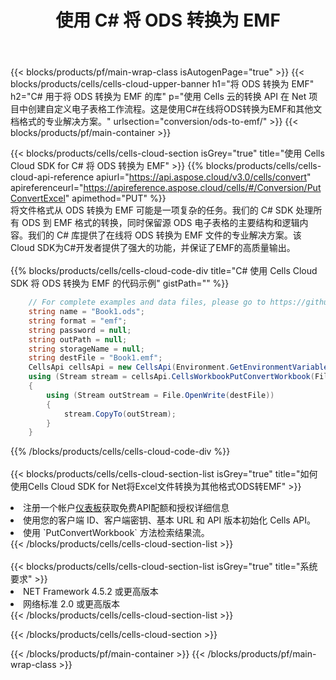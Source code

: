﻿---
title: 使用 C# 将 ODS 转换为 EMF
description: 利用C#的Aspose.Cells Cloud SDK将ODS格式文件转换为EMF格式文件。
---
{{< blocks/products/pf/main-wrap-class isAutogenPage="true" >}}
{{< blocks/products/cells/cells-cloud-upper-banner h1="将 ODS 转换为 EMF" h2="C# 用于将 ODS 转换为 EMF 的库" p="使用 Cells 云的转换 API 在 Net 项目中创建自定义电子表格工作流程。这是使用C#在线将ODS转换为EMF和其他文档格式的专业解决方案。" urlsection="conversion/ods-to-emf/" >}}
{{< blocks/products/pf/main-container >}}

{{< blocks/products/cells/cells-cloud-section isGrey="true" title="使用 Cells Cloud SDK for C# 将 ODS 转换为 EMF" >}}
{{% blocks/products/cells/cells-cloud-api-reference apiurl="https://api.aspose.cloud/v3.0/cells/convert" apireferenceurl="https://apireference.aspose.cloud/cells/#/Conversion/PutConvertExcel" apimethod="PUT" %}}
<br/>
将文件格式从 ODS 转换为 EMF 可能是一项复杂的任务。我们的 C# SDK 处理所有 ODS 到 EMF 格式的转换，同时保留源 ODS 电子表格的主要结构和逻辑内容。我们的 C# 库提供了在线将 ODS 转换为 EMF 文件的专业解决方案。该Cloud SDK为C#开发者提供了强大的功能，并保证了EMF的高质量输出。
<br/>
<br/>
{{% blocks/products/cells/cells-cloud-code-div title="C# 使用 Cells Cloud SDK 将 ODS 转换为 EMF 的代码示例" gistPath="" %}}
 
```cs
    // For complete examples and data files, please go to https://github.com/aspose-cells-cloud/aspose-cells-cloud-dotnet/
    string name = "Book1.ods";
    string format = "emf";
    string password = null;
    string outPath = null;
    string storageName = null;
    string destFile = "Book1.emf";
    CellsApi cellsApi = new CellsApi(Environment.GetEnvironmentVariable("ProductClientId"), Environment.GetEnvironmentVariable("ProductClientSecret"));
    using (Stream stream = cellsApi.CellsWorkbookPutConvertWorkbook(File.OpenRead(name), format, password, outPath, storageName))
    {
        using (Stream outStream = File.OpenWrite(destFile))
        {
            stream.CopyTo(outStream);
        }
    }
```
 
{{% /blocks/products/cells/cells-cloud-code-div %}}
<br/>
<br/>
{{< blocks/products/cells/cells-cloud-section-list isGrey="true" title="如何使用Cells Cloud SDK for Net将Excel文件转换为其他格式ODS转EMF" >}}
<li>注册一个帐户<a href="https://dashboard.aspose.cloud/">仪表板</a>获取免费API配额和授权详细信息</li>
<li>使用您的客户端 ID、客户端密钥、基本 URL 和 API 版本初始化 Cells API。</li>
<li>使用 `PutConvertWorkbook` 方法检索结果流。</li>
{{< /blocks/products/cells/cells-cloud-section-list >}}
<br/>
<br/>
{{< blocks/products/cells/cells-cloud-section-list isGrey="true" title="系统要求" >}}
<li>NET Framework 4.5.2 或更高版本</li>
<li>网络标准 2.0 或更高版本</li>
{{< /blocks/products/cells/cells-cloud-section-list >}}

{{< /blocks/products/cells/cells-cloud-section >}}

{{< /blocks/products/pf/main-container >}}
{{< /blocks/products/pf/main-wrap-class >}}
